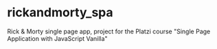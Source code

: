 # rickandmorty_spa
Rick &amp; Morty single page app, project for the Platzi course "Single Page Application with JavaScript Vanilla"
